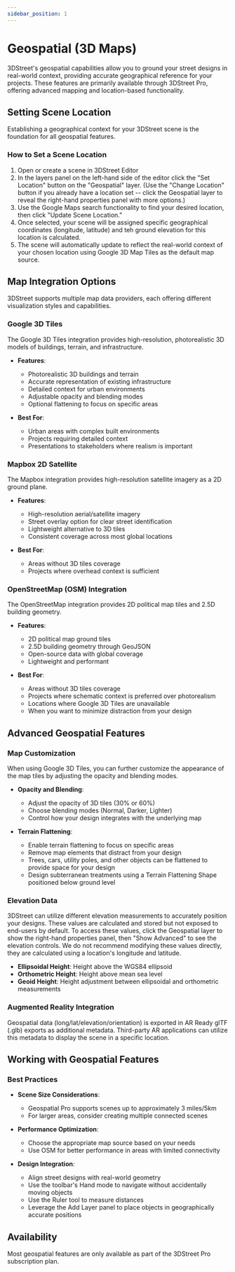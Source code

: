 ```yaml
---
sidebar_position: 1
---
```


# Geospatial (3D Maps)

3DStreet's geospatial capabilities allow you to ground your street designs in real-world context, providing accurate geographical reference for your projects. These features are primarily available through 3DStreet Pro, offering advanced mapping and location-based functionality.

## Setting Scene Location

Establishing a geographical context for your 3DStreet scene is the foundation for all geospatial features.

### How to Set a Scene Location

1. Open or create a scene in 3DStreet Editor
2. In the layers panel on the left-hand side of the editor click the "Set Location" button on the "Geospatial" layer. (Use the "Change Location" button if you already have a location set -- click the Geospatial layer to reveal the right-hand properties panel with more options.)
3. Use the Google Maps search functionality to find your desired location, then click "Update Scene Location."
4. Once selected, your scene will be assigned specific geographical coordinates (longitude, latitude) and teh ground elevation for this location is calculated.
5. The scene will automatically update to reflect the real-world context of your chosen location using Google 3D Map Tiles as the default map source.

## Map Integration Options

3DStreet supports multiple map data providers, each offering different visualization styles and capabilities.

### Google 3D Tiles

The Google 3D Tiles integration provides high-resolution, photorealistic 3D models of buildings, terrain, and infrastructure.

* **Features**:
  * Photorealistic 3D buildings and terrain
  * Accurate representation of existing infrastructure
  * Detailed context for urban environments
  * Adjustable opacity and blending modes
  * Optional flattening to focus on specific areas

* **Best For**:
  * Urban areas with complex built environments
  * Projects requiring detailed context
  * Presentations to stakeholders where realism is important

### Mapbox 2D Satellite

The Mapbox integration provides high-resolution satellite imagery as a 2D ground plane.

* **Features**:
  * High-resolution aerial/satellite imagery
  * Street overlay option for clear street identification
  * Lightweight alternative to 3D tiles
  * Consistent coverage across most global locations

* **Best For**:
  * Areas without 3D tiles coverage
  * Projects where overhead context is sufficient

### OpenStreetMap (OSM) Integration

The OpenStreetMap integration provides 2D political map tiles and 2.5D building geometry.

* **Features**:
  * 2D political map ground tiles
  * 2.5D building geometry through GeoJSON
  * Open-source data with global coverage
  * Lightweight and performant

* **Best For**:
  * Areas without 3D tiles coverage
  * Projects where schematic context is preferred over photorealism
  * Locations where Google 3D Tiles are unavailable
  * When you want to minimize distraction from your design

## Advanced Geospatial Features

### Map Customization

When using Google 3D Tiles, you can further customize the appearance of the map tiles by adjusting the opacity and blending modes.

* **Opacity and Blending**:
  * Adjust the opacity of 3D tiles (30% or 60%)
  * Choose blending modes (Normal, Darker, Lighter)
  * Control how your design integrates with the underlying map

* **Terrain Flattening**:
  * Enable terrain flattening to focus on specific areas
  * Remove map elements that distract from your design 
  * Trees, cars, utility poles, and other objects can be flattened to provide space for your design
  * Design subterranean treatments using a Terrain Flattening Shape positioned below ground level

### Elevation Data

3DStreet can utilize different elevation measurements to accurately position your designs. These values are calculated and stored but not exposed to end-users by default. To access these values, click the Geospatial layer to show the right-hand properties panel, then "Show Advanced" to see the elevation controls. We do not recommend modifying these values directly, they are calculated using a location's longitude and latitude.

* **Ellipsoidal Height**: Height above the WGS84 ellipsoid
* **Orthometric Height**: Height above mean sea level
* **Geoid Height**: Height adjustment between ellipsoidal and orthometric measurements

### Augmented Reality Integration

Geospatial data (long/lat/elevation/orientation) is exported in AR Ready glTF (.glb) exports as additional metadata. Third-party AR applications can utilize this metadata to display the scene in a specific location.

## Working with Geospatial Features

### Best Practices

* **Scene Size Considerations**:
  * Geospatial Pro supports scenes up to approximately 3 miles/5km
  * For larger areas, consider creating multiple connected scenes

* **Performance Optimization**:
  * Choose the appropriate map source based on your needs
  * Use OSM for better performance in areas with limited connectivity

* **Design Integration**:
  * Align street designs with real-world geometry
  * Use the toolbar's Hand mode to navigate without accidentally moving objects
  * Use the Ruler tool to measure distances
  * Leverage the Add Layer panel to place objects in geographically accurate positions

## Availability

Most geospatial features are only available as part of the 3DStreet Pro subscription plan.